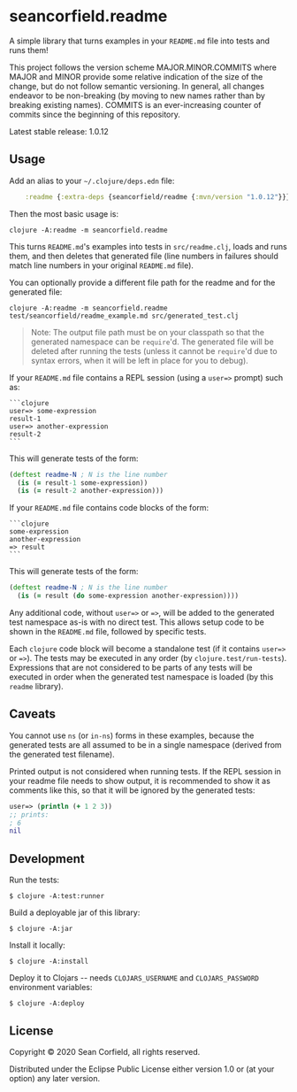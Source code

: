 # seancorfield.readme

A simple library that turns examples in your `README.md` file into tests and runs them!

This project follows the version scheme MAJOR.MINOR.COMMITS where MAJOR and MINOR provide some relative indication of the size of the change, but do not follow semantic versioning. In general, all changes endeavor to be non-breaking (by moving to new names rather than by breaking existing names). COMMITS is an ever-increasing counter of commits since the beginning of this repository.

Latest stable release: 1.0.12

## Usage

Add an alias to your `~/.clojure/deps.edn` file:

```clojure
    :readme {:extra-deps {seancorfield/readme {:mvn/version "1.0.12"}}}
```

Then the most basic usage is:

    clojure -A:readme -m seancorfield.readme

This turns `README.md`'s examples into tests in `src/readme.clj`, loads and runs them, and then deletes that generated file (line numbers in failures should match line numbers in your original `README.md` file).

You can optionally provide a different file path for the readme and for the generated file:

    clojure -A:readme -m seancorfield.readme test/seancorfield/readme_example.md src/generated_test.clj

> Note: The output file path must be on your classpath so that the generated namespace can be `require`'d. The generated file will be deleted after running the tests (unless it cannot be `require`'d due to syntax errors, when it will be left in place for you to debug).

If your `README.md` file contains a REPL session (using a `user=>` prompt) such as:

    ```clojure
    user=> some-expression
    result-1
    user=> another-expression
    result-2
    ```

This will generate tests of the form:

```clojure
(deftest readme-N ; N is the line number
  (is (= result-1 some-expression))
  (is (= result-2 another-expression)))
```

If your `README.md` file contains code blocks of the form:

    ```clojure
    some-expression
    another-expression
    => result
    ```

This will generate tests of the form:

```clojure
(deftest readme-N ; N is the line number
  (is (= result (do some-expression another-expression))))
```

Any additional code, without `user=>` or `=>`, will be added to the generated test namespace as-is with no direct test. This allows setup code to be shown in the `README.md` file, followed by specific tests.

Each `clojure` code block will become a standalone test (if it contains `user=>` or `=>`). The tests may be executed in any order (by `clojure.test/run-tests`). Expressions that are not considered to be parts of any tests will be executed in order when the generated test namespace is loaded (by this `readme` library).

## Caveats

You cannot use `ns` (or `in-ns`) forms in these examples, because the generated tests are all assumed to be in a single namespace (derived from the generated test filename).

Printed output is not considered when running tests. If the REPL session in your readme file needs to show output, it is recommended to show it as comments like this, so that it will be ignored by the generated tests:

```clojure
user=> (println (+ 1 2 3))
;; prints:
; 6
nil
```

## Development

Run the tests:

    $ clojure -A:test:runner

Build a deployable jar of this library:

    $ clojure -A:jar

Install it locally:

    $ clojure -A:install

Deploy it to Clojars -- needs `CLOJARS_USERNAME` and `CLOJARS_PASSWORD` environment variables:

    $ clojure -A:deploy

## License

Copyright © 2020 Sean Corfield, all rights reserved.

Distributed under the Eclipse Public License either version 1.0 or (at
your option) any later version.
